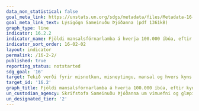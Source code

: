 ```yaml
---
data_non_statistical: false
goal_meta_link: https://unstats.un.org/sdgs/metadata/files/Metadata-16-02-02.pdf
goal_meta_link_text: Lýsigögn Sameinuðu Þjóðanna (pdf 1361kB)
graph_type: line
indicator: 16.2.2
indicator_name: Fjöldi mansalsfórnarlamba á hverja 100.000 íbúa, eftir kyni, aldri og tegund misneytingar.
indicator_sort_order: 16-02-02
layout: indicator
permalink: /16-2-2/
published: true
reporting_status: notstarted
sdg_goal: '16'
target: Tekið verði fyrir misnotkun, misneytingu, mansal og hvers kyns ofbeldi gegn börnum og pyntingar verði upprættar.
target_id: '16.2'
graph_title: Fjöldi mansalsfórnarlamba á hverja 100.000 íbúa, eftir kyni, aldri og tegund misneytingar.
un_custodian_agency: Skrifstofa Sameinuðu Þjóðanna um vímuefni og glæpi (UNODC)
un_designated_tier: '2'
---
```

